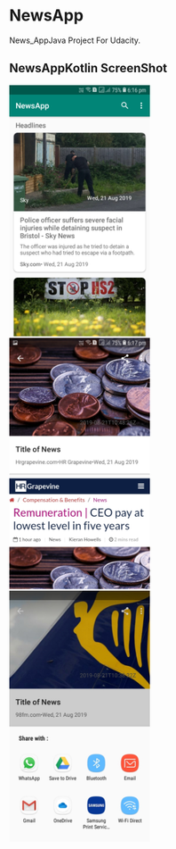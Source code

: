 # NewsApp
News_AppJava Project For Udacity.

## NewsAppKotlin ScreenShot

<img alt="NewsApp Main Page" height="450px" src="https://github.com/sukhbeer/NewsApp/blob/master/Screenshot/Screenshot_20190821-181645.jpg" />    <img alt="NewsApp Main Page" height="450px" src="https://github.com/sukhbeer/NewsApp/blob/master/Screenshot/Screenshot_20190821-181731.jpg" />    <img alt="NewsApp Main Page" height="450px" src="https://github.com/sukhbeer/NewsApp/blob/master/Screenshot/Screenshot_20190821-182238.jpg" />
